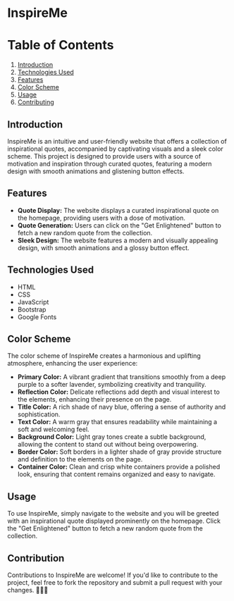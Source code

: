 # InspireMe

# Table of Contents
1. [Introduction](#introduction)
2. [Technologies Used](#technologies-used)
3. [Features](#features)
4. [Color Scheme](#color-scheme)
5. [Usage](#usage)
6. [Contributing](#contributing)

## Introduction

InspireMe is an intuitive and user-friendly website that offers a collection of inspirational quotes, accompanied by captivating visuals and a sleek color scheme. This project is designed to provide users with a source of motivation and inspiration through curated quotes, featuring a modern design with smooth animations and glistening button effects.

## Features
- **Quote Display:** The website displays a curated inspirational quote on the homepage, providing users with a dose of motivation.
- **Quote Generation:** Users can click on the "Get Enlightened" button to fetch a new random quote from the collection.
- **Sleek Design:** The website features a modern and visually appealing design, with smooth animations and a glossy button effect.

## Technologies Used
- HTML
- CSS
- JavaScript
- Bootstrap
- Google Fonts

## Color Scheme
The color scheme of InspireMe creates a harmonious and uplifting atmosphere, enhancing the user experience:
- **Primary Color:** A vibrant gradient that transitions smoothly from a deep purple to a softer lavender, symbolizing creativity and tranquility.
- **Reflection Color:** Delicate reflections add depth and visual interest to the elements, enhancing their presence on the page.
- **Title Color:** A rich shade of navy blue, offering a sense of authority and sophistication.
- **Text Color:** A warm gray that ensures readability while maintaining a soft and welcoming feel.
- **Background Color:** Light gray tones create a subtle background, allowing the content to stand out without being overpowering.
- **Border Color:** Soft borders in a lighter shade of gray provide structure and definition to the elements on the page.
- **Container Color:** Clean and crisp white containers provide a polished look, ensuring that content remains organized and easy to navigate.

## Usage
To use InspireMe, simply navigate to the website and you will be greeted with an inspirational quote displayed prominently on the homepage. Click the "Get Enlightened" button to fetch a new random quote from the collection.

## Contribution
Contributions to InspireMe are welcome! If you'd like to contribute to the project, feel free to fork the repository and submit a pull request with your changes. 🌟🫧💡
